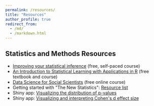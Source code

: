 ```yaml
---
permalink: /resources/
title: "Resources"
author_profile: true
redirect_from: 
  - /md/
  - /markdown.html
---
```


## Statistics and Methods Resources
 * <a href="https://www.coursera.org/learn/statistical-inferences?action=enroll">
    Improving your statistical inference</a> (free, self-paced course)
 * <a href="http://www-bcf.usc.edu/~gareth/ISL/">
    An Introduction to Statistical Learning with Applications in R</a> (free textbook and course)
 * <a href="http://datascience.tntlab.org/schedule-materials/">
    Data Science for Social Scientists</a> (free online course)
 * Getting started with "The New Statistics": 
    <a href="https://thenewstatistics.com/itns/get-started/">Resource list</a> 
 * Shiny app: <a href="http://rpsychologist.com/d3/pdist/">
    Visualizing the distribution of p-values</a>
 * Shiny app: <a href="http://rpsychologist.com/d3/cohend/">
    Visualizing and interpreting Cohen's d effect size</a>
